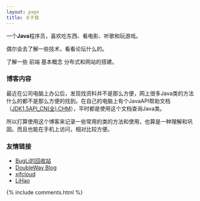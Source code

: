 ```yaml
---
layout: page
title: 关于我 
---
```


一个**Java**程序员，喜欢吃东西、看电影、听歌和玩游戏。
<p>
偶尔会去了解一些技术，看看论坛什么的。</p>
<p>
了解一些 前端 基本概念 分布式和网站的搭建。</p>

<h3> 博客内容 </h3>  
<p>最近在公司电脑上办公后，发现找资料并不是那么方便，网上很多Java类的方法什么的都不是那么方便的找到。在自己的电脑上有个JavaAPI帮助文档（<a href="https://github.com/hu12340/hu12340.github.io/raw/master/works/JDK1.5API_CN(%E5%85%A8).CHM">JDK1.5API_CN(全).CHM</a>），平时都是使用这个文档查询Java类。</p>
<p> 所以打算使用这个博客来记录一些常用的类的方法和使用，也算是一种理解和巩固。而且也能在手机上访问，相对比较方便。</p>

<h3> 友情链接 </h3>  

- [BugLi的回收站](https://bugcontainer.github.io/)
- [DoubleWay Blog](https://doubleway.github.io/)
- [xjfcloud](https://xjfcloud.cn/)
- [LiHao](https://lihaozhu.github.io/)

{% include comments.html %}


